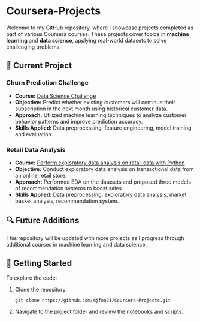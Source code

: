 # Coursera-Projects

Welcome to my GitHub repository, where I showcase projects completed as part of various Coursera courses. These projects cover topics in **machine learning** and **data science**, applying real-world datasets to solve challenging problems.

## 📌 Current Project
### Churn Prediction Challenge
- **Course:** [Data Science Challenge](https://www.coursera.org/projects/data-science-challenge)
- **Objective:** Predict whether existing customers will continue their subscription in the next month using historical customer data.
- **Approach:** Utilized machine learning techniques to analyze customer behavior patterns and improve prediction accuracy.
- **Skills Applied:** Data preprocessing, feature engineering, model training and evaluation.

### Retail Data Analysis

- **Course:** [Perform exploratory data analysis on retail data with Python
](https://www.coursera.org/projects/perform-exploratory-data-analysis-on-retail-data-with-python)
- **Objective:** Conduct exploratory data analysis on transactional data from an online retail store.
- **Approach:** Performed EDA on the datasets and proposed three models of recommendation systems to boost sales.
- **Skills Applied:** Data preprocessing, exploratory data analysis, market basket analysis, recommendation system.

## 🔍 Future Additions
This repository will be updated with more projects as I progress through additional courses in machine learning and data science.

## 🚀 Getting Started
To explore the code:
1. Clone the repository:
   ```bash
   git clone https://github.com/mjfoo21/Coursera-Projects.git
   ```
2. Navigate to the project folder and review the notebooks and scripts.